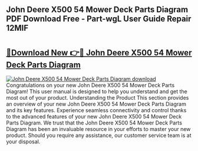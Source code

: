 ## John Deere X500 54 Mower Deck Parts Diagram PDF Download Free - Part-wgL User Guide Repair 12MIF

# <h2><a href="http://dfsnz0.blite.top/?on=John+Deere+X500+54+Mower+Deck+Parts+Diagram">🔗Download New 👉🔴 John Deere X500 54 Mower Deck Parts Diagram</a></h2>

[![John Deere X500 54 Mower Deck Parts Diagram download](https://i.imgur.com/lujVjoI.png)](http://dfsnz0.blite.top/?on=John+Deere+X500+54+Mower+Deck+Parts+Diagram)
Congratulations on your new John Deere X500 54 Mower Deck Parts Diagram! This user manual is designed to help you understand and get the most out of your product. Understanding the Product This section provides an overview of your new John Deere X500 54 Mower Deck Parts Diagram and its key features. Experience seamless connectivity and control thanks to the advanced features of your new John Deere X500 54 Mower Deck Parts Diagram. We trust that the John Deere X500 54 Mower Deck Parts Diagram has been an invaluable resource in your efforts to master your new product. Should you require any assistance, our customer service team is at your disposal.
